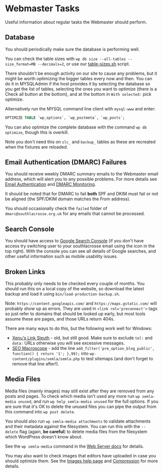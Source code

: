 # Webmaster Tasks

Useful information about regular tasks the Webmaster should perform.

## Database

You should periodically make sure the database is performing well.

You can check the table sizes with `wp db size --all-tables --size_format=MB --decimals=2`, or use our [table-sizes.sh](../bin/table-sizes.sh) script.

There shouldn't be enough activity on our site to cause any problems, but it might be worth optimizing the bigger tables every now and then. You can do it in MYSQLAdmin if the host provides it by selecting the database so you get the list of tables, selecting the ones you want to optimize (there is a Check all button at the bottom), and at the bottom in `With selected:` pick optimize.

Alternatively run the MYSQL command line client with `mysql-www` and enter:

```SQL
OPTIMIZE TABLE `wp_options`, `wp_postmeta`, `wp_posts`;
```

You can also optimize the complete database with the command `wp db optimize`, though this is overkill.

Note you don't need this on `slc_` and `backup_` tables as these are recreated when the fixtures are reloaded.

## Email Authentication (DMARC) Failures

You should receive weekly DMARC summary emails to the Webmaster email address, which will alert you to any possible problems. For more details see [Email Authentication](setting-up-server.md#email-authentication) and [DMARC Monitoring](setting-up-server.md#dmarc-monitoring).

It should be noted that for DMARC to fail **both** SPF and DKIM must fail or not be aligned (the SPF/DKIM domain matches the From address).

You should occasionally check the `failed` folder of `dmarc@southlacrosse.org.uk` for any emails that cannot be processed.

## Search Console

You should have access to [Google Search Console](https://search.google.com/search-console?resource_id=sc-domain:southlacrosse.org.uk) (if you don't have access try switching user to your southlacrosse email using the icon in the top right). With the console you can see all details of Google searches, and other useful information such as mobile usability issues.

## Broken Links

This probably only needs to be checked every couple of months. You should run this on a local copy of the website, so download the latest backup and load it using `bin/load-production-backup.sh`.

Note: `https://content.googleapis.com/` and `https://maps.gstatic.com/` will probably show up as errors. They are used in `<link rel='preconnect'>` tags so just refer to domains that should be looked up early, but most tools assume these are pages, and those URLs return 404s.

There are many ways to do this, but the following work well for Windows:

* [Xenu's Link Sleuth](http://home.snafu.de/tilman/xenulink.html) - old, but still good. Make sure to exclude `tel:` and `data:` URLs otherwise you will see excessive messages.
* [SEO Macroscope](https://nazuke.github.io/SEOMacroscope/blog/) - add the line `add_filter('pre_option_blog_public', function() { return '1'; },99);` into `wp-content/plugins/semla/semla.php` to test sitemaps (and don't forget to remove that line after!).

## Media Files

Media files (mainly images) may still exist after they are removed from any posts and pages. To check
which media isn't used any more run `wp semla-media unused`, and run `wp help semla-media unused` for the full options. If you are sure that it's OK to delete the unused files you can pipe the output from this command into `wp post delete`.

You should also run `wp semla-media attachments` to validate attachments and their metadata against the filesystem. You can run this with the `--delete` flag (again, **be careful**) to delete media files from the filesystem which WordPress doesn't know about.

See the `wp semla-media` command in the [Web Server docs](web-server.md#semla-wp-cli-commands) for details.

You may also want to check images that editors have uploaded in case you should optimize them. See the [Images help page](https://south-lacrosse.github.io/wp-help/images.html) and [Compression](developer-info.md#compression) for more details.
